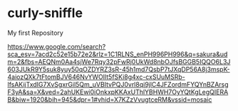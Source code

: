 # curly-sniffle
My first Repository

https://www.google.com/search?sca_esv=7acd2c52e15b72e2&rlz=1C1RLNS_enPH996PH996&q=sakura&udm=2&fbs=AEQNm0Aa4sjWe7Rqy32pFwRj0UkWd8nbOJfsBGGB5IQQO6L3J603JUkR9Y5suk8yuy50qOZDYRZ3sR-45h1md7QsbP7tJXqDP56A8j3mspK-4aiozQXk7tFtomBJV646NvYWOlIt5fSKi8g4xc-cxSUuMSRb-lfsAKijTxdIG7XvSgxrGil5Qm_uVBItvPQJ0vrl8qi9jlC4JFZordmFYQYnBZArsgF3yA&sa=X&ved=2ahUKEwi0iOnkxpKKAxUThlYBHWH7OyYQtKgLegQIERAB&biw=1920&bih=945&dpr=1#vhid=X7KZzVvugtceRM&vssid=mosaic